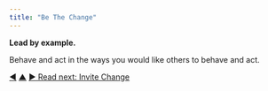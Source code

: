 ```yaml
---
title: "Be The Change"
---
```



**Lead by example.**

Behave and act in the ways you would like others to behave and act.


<div class="bottom-nav">
<a href="create-a-pull-system-for-organizational-change.html" title="Back to: Create a Pull-System For Organizational Change">◀</a> <a href="bringing-in-s3.html" title="Up: Bringing in S3">▲</a> <a href="invite-change.html" title="">▶ Read next: Invite Change</a>
</div>
